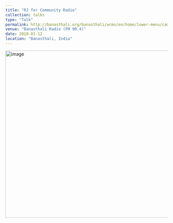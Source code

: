```yaml
---
title: "RJ for Community Radio"
collection: talks
type: "Talk"
permalink: http://banasthali.org/banasthali/wcms/en/home/lower-menu/campus-tour/communication/fmradio/BanasthaliRadio.html
venue: "Banasthali Radio (FM 90.4)"
date: 2010-01-12
location: "Banasthali, India"
---
```

<img width="520" alt="image" src="(https://github.com/Rachita028/Rachita028.github.io/blob/master/images/radio.jpeg)https://github.com/Rachita028/Rachita028.github.io/blob/master/images/radio.jpeg">


